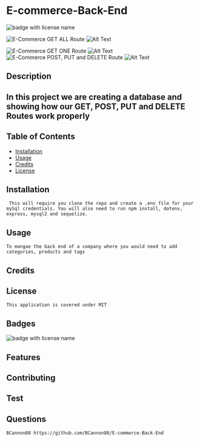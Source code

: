 # E-commerce-Back-End

 <img src="https://img.shields.io/badge/mybadge-MIT-blue" alt="badge with license name"/>

 ![E-Commerce GET ALL Route](https://www.youtube.com/watch?v=f5etiQ4NZVo)
 ![Alt Text](https://github.com/BCannon88/E-commerce-Back-End/blob/4bb07fe1eb748fee20885b30eaf62c2d649b0b58/assets/Challenge%2013%20GET%20ALL%20Routes%20for%20category,%20product%20and%20tag.gif)



 ![E-Commerce GET ONE Route](https://www.youtube.com/watch?v=UF4eHrxi-bk)
 ![Alt Text](https://github.com/BCannon88/E-commerce-Back-End/blob/4bb07fe1eb748fee20885b30eaf62c2d649b0b58/assets/Challenge%2013%20GET%20ONE%20Routes%20for%20category,%20product%20and%20tag.gif)
 ![E-Commerce POST, PUT and DELETE Route](https://www.youtube.com/watch?v=tMZkMVPdsuY)
![Alt Text](https://github.com/BCannon88/E-commerce-Back-End/blob/4bb07fe1eb748fee20885b30eaf62c2d649b0b58/assets/Challenge%2013%20POST,%20PUT,%20and%20DELETE%20Routes%20for%20categories,%20product%20and%20tag.gif)

  ## Description

  ## In this project we are creating a database and showing how our GET, POST, PUT and DELETE Routes work properly

  ## Table of Contents        
   * [Installation](#Installation)
   * [Usage](#Usage)       
   * [Credits](#Credits)       
   * [License](#License)   
       
   ## Installation

     This will require you clone the repo and create a .env file for your mySql credentials. You will also need to run npm install, dotenv, express, mysql2 and sequelize.       

   ## Usage

    To mangae the back end of a company where you would need to add categories, products and tags       

   ## Credits

           

   ## License

    This application is covered under MIT       

   ## Badges

   <img src="https://img.shields.io/badge/mybadge-MIT-blue" alt="badge with license name"/>      
 
   ## Features

           

   ## Contributing

           

   ## Test

        
    
   ## Questions
    BCannon88 https://github.com/BCannon88/E-commerce-Back-End